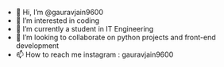 - 👋 Hi, I’m @gauravjain9600
- 👀 I’m interested in coding
- 🌱 I’m currently a student in IT Engineering
- 💞️ I’m looking to collaborate on python projects and front-end development
- 📫 How to reach me instagram : gauravjain9600

<!---
gauravjain9600/gauravjain9600 is a ✨ special ✨ repository because its `README.md` (this file) appears on your GitHub profile.
You can click the Preview link to take a look at your changes.
--->
